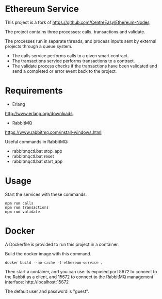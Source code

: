# Ethereum Service

This project is a fork of https://github.com/CentreEasy/Ethereum-Nodes

The project contains three processes: calls, transactions and validate.

The processes run in separate threads, and process inputs sent by external projects through a queue system.

- The calls service performs calls to a given smart contract.
- The transactions service performs transactions to a contract.
- The validate process checks if the transactions have been validated and send a completed or error event back to the project.

# Requirements

- Erlang

http://www.erlang.org/downloads

- RabbitMQ

https://www.rabbitmq.com/install-windows.html

Useful commands in RabbitMQ:

- rabbitmqctl.bat stop_app
- rabbitmqctl.bat reset
- rabbitmqctl.bat start_app

# Usage

Start the services with these commands:

```
npm run calls
npm run transactions
npm run validate
```

# Docker

A Dockerfile is provided to run this project in a container.

Build the docker image with this command.

```
docker build --no-cache -t ethereum-service .
```

Then start a container, and you can use its exposed port 5672 to connect to the Rabbit as a client, and 15672 to connect to the RabbitMQ management interface: http://localhost:15672

The default user and password is "guest".
